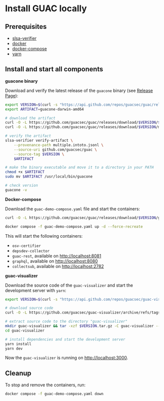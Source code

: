 # Install GUAC locally

## Prerequisites

- [slsa-verifier](https://github.com/slsa-framework/slsa-verifier)
- [docker](https://docs.docker.com/get-docker/)
- [docker-compose](https://docs.docker.com/compose/install/)
- [yarn](https://classic.yarnpkg.com/lang/en/docs/install/#mac-stable)

## Install and start all components

**guacone binary**

Download and verify the latest release of the `guacone` binary (see [Release Page](https://github.com/guacsec/guac/releases)):

```bash
export VERSION=$(curl -s "https://api.github.com/repos/guacsec/guac/releases/latest" | jq -r '.tag_name')
export ARTIFACT=guacone-darwin-amd64

# download the artifact
curl -O -L https://github.com/guacsec/guac/releases/download/$VERSION/$ARTIFACT
curl -O -L https://github.com/guacsec/guac/releases/download/$VERSION/multiple.intoto.jsonl

# verify the artifact
slsa-verifier verify-artifact \
	--provenance-path multiple.intoto.jsonl \
	--source-uri github.com/guacsec/guac \
	--source-tag $VERSION \
    $ARTIFACT

# make the binary executable and move it to a directory in your PATH
chmod +x $ARTIFACT
sudo mv $ARTIFACT /usr/local/bin/guacone

# check version
guacone -v
```

**Docker-compose**

Download the `guac-demo-compose.yaml` file and start the containers:

```bash
curl -O -L https://github.com/guacsec/guac/releases/download/$VERSION/guac-demo-compose.yaml

docker compose -f guac-demo-compose.yaml up -d --force-recreate
```

This will start the following containers:

- `osv-certifier`
- `depsdev-collector`
- `guac-rest`, available on [http://localhost:8081](http://localhost:8081)
- `graphql`, available on [http://localhost:8080](http://localhost:8080)
- `collectsub`, available on [http://localhost:2782](http://localhost:2782)

**guac-visualizer**

Download the source code of the `guac-visualizer` and start the development server with `yarn`:

```bash
export VERSION=$(curl -s "https://api.github.com/repos/guacsec/guac-visualizer/releases/latest" | jq -r '.tag_name')

# download source code
curl -O -L https://github.com/guacsec/guac-visualizer/archive/refs/tags/$VERSION.tar.gz

# extract source code to the directory "guac-visualizer"
mkdir guac-visualizer && tar -xzf $VERSION.tar.gz -C guac-visualizer --strip-components 1
cd guac-visualizer

# install dependencies and start the development server
yarn install
yarn dev
```

Now the `guac-visualizer` is running on [http://localhost:3000](http://localhost:3000).

## Cleanup

To stop and remove the containers, run:

```bash
docker compose -f guac-demo-compose.yaml down
```
